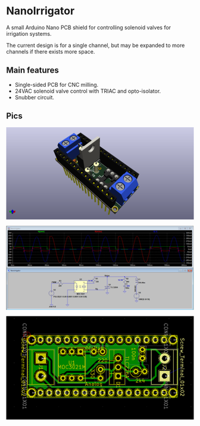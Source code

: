 # NanoIrrigator
A small Arduino Nano PCB shield for controlling solenoid valves for irrigation systems.

The current design is for a single channel, but may be expanded to more channels if there exists more space.

## Main features
* Single-sided PCB for CNC milling.
* 24VAC solenoid valve control with TRIAC and opto-isolator.
* Snubber circuit.

## Pics
<p align="center">
    <img src="./img/NanoIrrigator_3d.png" width="800">
</p>
<p align="center">
    <img src="./img/NanoIrrigator_sim.png" width="800">
</p>
<p align="center">
    <img src="./img/NanoIrrigator_pcb.png" width="800">
</p>


